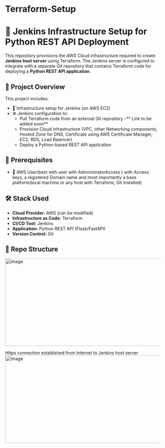 # Terraform-Setup

# 🚀 Jenkins Infrastructure Setup for Python REST API Deployment

This repository provisions the AWS Cloud infrastructure required to create **Jenkins host server** using Terraform. The Jenkins server is configured to integrate with a separate Git repository that contains Terraform code for deploying a **Python REST API application**.

## 📌 Project Overview

This project includes:

- 🔧 Infrastructure setup for Jenkins (on AWS EC2)
- ⚙️ Jenkins configuration to:
  - Pull Terraform code from an external Git repository -** Link to be added soon**
  - Provision Cloud infrastructure (VPC, other Networking components, Hosted Zone for DNS, Certificate using AWS Certificate Manager, EC2, RDS, Load Balancer)
  - Deploy a Python-based REST API application

## 📌 Prerequisites

- 🔧 AWS User(best with user with AdministratorAccess ) with Access keys, a registered Domain name and most importantly a base platform(local machine or any host with Terraform, Git Installed)

## 🛠️ Stack Used

- **Cloud Provider:** AWS (can be modified)
- **Infrastructure as Code:** Terraform
- **CI/CD Tool:** Jenkins
- **Application:** Python REST API (Flask/FastAPI)
- **Version Control:** Git

## 📂 Repo Structure


<img width="570" height="285" alt="image" src="https://github.com/user-attachments/assets/cd81b5c4-91f8-46dc-b499-ce4b3f01fa05" />


Https connection established from Internet to Jenkins host server 
<img width="570" height="285" alt="image" src="https://github.com/user-attachments/assets/46d98c8c-9796-4ab2-a640-133b27ce0c8f" />



